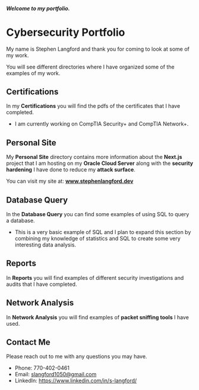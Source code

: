 ##### Welcome to my portfolio.

# Cybersecurity Portfolio

My name is Stephen Langford and thank you for coming to look at some of my work.

You will see different directories where I have organized some of the examples of my work.

## Certifications
In my **Certifications** you will find the pdfs of the certificates that I have completed.
- I am currently working on CompTIA Security+ and CompTIA Network+.

## Personal Site
My **Personal Site** directory contains more information about the **Next.js** project that I am hosting on my **Oracle Cloud Server** along with the **security hardening** I have done to reduce my **attack surface**.

You can visit my site at: **www.stephenlangford.dev**

## Database Query
In the **Database Query** you can find some examples of using SQL to query a database. 
- This is a very basic example of SQL and I plan to expand this section by combining my knowledge of statistics and SQL to create some very interesting data analysis.

## Reports
In **Reports** you will find examples of different security investigations and audits that I have completed.

## Network Analysis
In **Network Analysis** you will find examples of **packet sniffing tools** I have used.

## Contact Me
Please reach out to me with any questions you may have.
- Phone: 770-402-0461
- Email: slangford1050@gmail.com
- LinkedIn: https://www.linkedin.com/in/s-langford/
